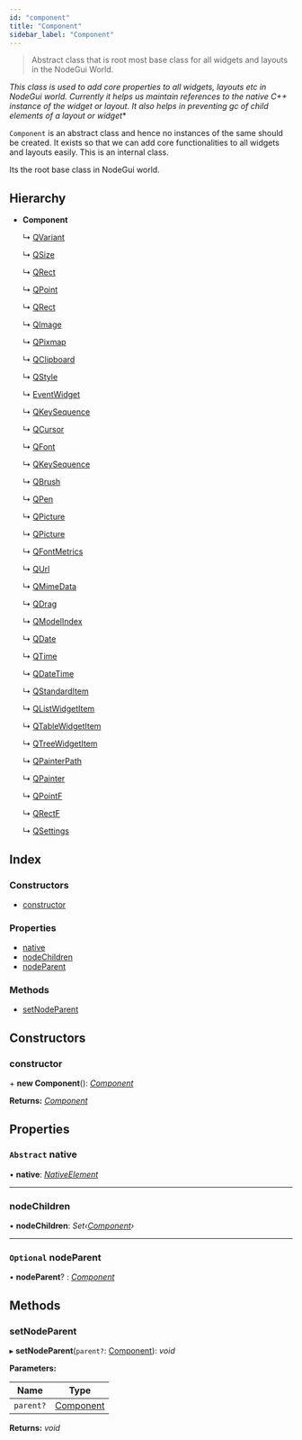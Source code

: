 ```yaml
---
id: "component"
title: "Component"
sidebar_label: "Component"
---
```


> Abstract class that is root most base class for all widgets and layouts in the NodeGui World.

*This class is used to add core properties to all widgets, layouts etc in NodeGui world.
Currently it helps us maintain references to the native C++ instance of the widget or layout.
It also helps in preventing gc of child elements of a layout or widget**

`Component` is an abstract class and hence no instances of the same should be created.
It exists so that we can add core functionalities to all widgets and layouts easily. This is an internal class.

Its the root base class in NodeGui world.

## Hierarchy

* **Component**

  ↳ [QVariant](qvariant.md)

  ↳ [QSize](qsize.md)

  ↳ [QRect](qrect.md)

  ↳ [QPoint](qpoint.md)

  ↳ [QRect](qrect.md)

  ↳ [QImage](qimage.md)

  ↳ [QPixmap](qpixmap.md)

  ↳ [QClipboard](qclipboard.md)

  ↳ [QStyle](qstyle.md)

  ↳ [EventWidget](eventwidget.md)

  ↳ [QKeySequence](qkeysequence.md)

  ↳ [QCursor](qcursor.md)

  ↳ [QFont](qfont.md)

  ↳ [QKeySequence](qkeysequence.md)

  ↳ [QBrush](qbrush.md)

  ↳ [QPen](qpen.md)

  ↳ [QPicture](qpicture.md)

  ↳ [QPicture](qpicture.md)

  ↳ [QFontMetrics](qfontmetrics.md)

  ↳ [QUrl](qurl.md)

  ↳ [QMimeData](qmimedata.md)

  ↳ [QDrag](qdrag.md)

  ↳ [QModelIndex](qmodelindex.md)

  ↳ [QDate](qdate.md)

  ↳ [QTime](qtime.md)

  ↳ [QDateTime](qdatetime.md)

  ↳ [QStandardItem](qstandarditem.md)

  ↳ [QListWidgetItem](qlistwidgetitem.md)

  ↳ [QTableWidgetItem](qtablewidgetitem.md)

  ↳ [QTreeWidgetItem](qtreewidgetitem.md)

  ↳ [QPainterPath](qpainterpath.md)

  ↳ [QPainter](qpainter.md)

  ↳ [QPointF](qpointf.md)

  ↳ [QRectF](qrectf.md)

  ↳ [QSettings](qsettings.md)

## Index

### Constructors

* [constructor](component.md#constructor)

### Properties

* [native](component.md#abstract-native)
* [nodeChildren](component.md#nodechildren)
* [nodeParent](component.md#optional-nodeparent)

### Methods

* [setNodeParent](component.md#setnodeparent)

## Constructors

###  constructor

\+ **new Component**(): *[Component](component.md)*

**Returns:** *[Component](component.md)*

## Properties

### `Abstract` native

• **native**: *[NativeElement](../globals.md#nativeelement)*

___

###  nodeChildren

• **nodeChildren**: *Set‹[Component](component.md)›*

___

### `Optional` nodeParent

• **nodeParent**? : *[Component](component.md)*

## Methods

###  setNodeParent

▸ **setNodeParent**(`parent?`: [Component](component.md)): *void*

**Parameters:**

Name | Type |
------ | ------ |
`parent?` | [Component](component.md) |

**Returns:** *void*
